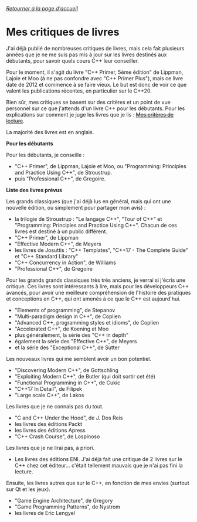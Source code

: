 *[Retourner à la page d'accueil](README.md)*

# Mes critiques de livres

J'ai déjà publié de nombreuses critiques de livres, mais cela fait plusieurs années que je ne me suis pas mis à
jour sur les livres destinés aux débutants, pour savoir quels cours C++ leur conseiller.

Pour le moment, il s'agit du livre "C++ Primer, 5ème édition" de Lippman, Lajoie et Moo (à ne pas confondre avec "C++ Primer Plus"),
mais ce livre date de 2012 et commence à se faire vieux. Le but est donc de voir ce que valent les publications récentes,
en particulier sur le C++20.

Bien sûr, mes critiques se basent sur des critères et un point de vue personnel sur ce que j'attends d'un livre C++ pour
les débutants. Pour les explications sur comment je juge les livres que je lis : ~~[Mes critères de lecture](critiques-criteres.md)~~.

La majorité des livres est en anglais.

**Pour les débutants**

Pour les débutants, je conseille :

- "C++ Primer", de Lippman, Lajoie et Moo, ou "Programming: Principles and Practice Using C++", de Stroustrup.
- puis "Professional C++", de Gregoire.

**Liste des livres prévus**

Les grands classiques (que j'ai déjà lus en général, mais qui ont une nouvelle édition, ou simplement pour partager mon avis) :

- la trilogie de Stroustrup : "Le langage C++", "Tour of C++" et "Programming: Principles and Practice Using C++". Chacun de ces
livres est destiné à un public différent.
- "C++ Primer", de Lippman
- "Effective Modern C++", de Meyers
- les livres de Josuttis : "C++ Templates", "C++17 - The Complete Guide" et "C++ Standard Library"
- "C++ Concurrency in Action", de Williams
- "Professional C++", de Gregoire

Pour les grands grands classiques très très anciens, je verrai si j'écris une critique. Ces livres sont intéressants à lire,
mais pour les développeurs C++ avancés, pour avoir une meilleure compréhension de l'histoire des pratiques et conceptions en C++,
qui ont amenés à ce que le C++ est aujourd'hui.

- "Elements of programming", de Stepanov
- "Multi-paradigm design in C++", de Coplien
- "Advanced C++, programming styles et idioms", de Coplien
- "Accelerated C++", de Koening et Moo
- plus généralement, la série des "C++ in depth"
- également la série des "Effective C++", de Meyers
- et la série des "Exceptional C++", de Sutter

Les nouveaux livres qui me semblent avoir un bon potentiel.

- "Discovering Modern C++", de Gottschling
- "Exploiting Modern C++", de Butler (qui doit sortir cet été)
- "Functional Programming in C++", de Cukic
- "C++17 In Detail", de Filipek
- "Large scale C++", de Lakos

Les livres que je ne connais pas du tout.

- "C and C++ Under the Hood", de J. Dos Reis
- les livres des éditions Packt
- les livres des éditions Apress
- "C++ Crash Course", de Lospinoso

Les livres que je ne lirai pas, à priori.

- Les livres des éditions ENI. J'ai déjà fait une critique de 2 livres sur le C++ chez cet éditeur... c'était tellement mauvais que
je n'ai pas fini la lecture.

Ensuite, les livres autres que sur le C++, en fonction de mes envies (surtout sur Qt et les jeux).

- "Game Engine Architecture", de Gregory
- "Game Programming Patterns", de Nystrom
- les livres de Eric Lengyel

